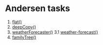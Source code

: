 # Andersen tasks

1. [flat()](./flat.js)
2. [deepCopy()](./deepCopy.js)
3. [weatherForecaster()](./weatherForecaster)
3.1 [weather-forecast()](./weather-forecast)
4. [familyTree()](./familyTree)
